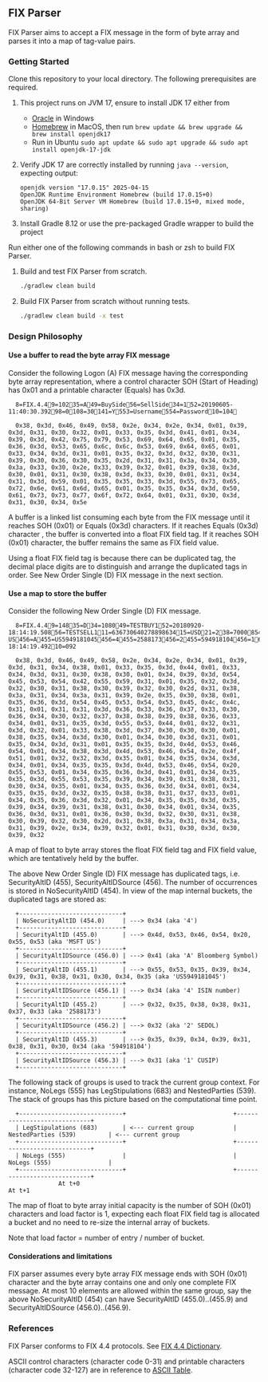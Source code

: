 ## FIX Parser

FIX Parser aims to accept a FIX message in the form of byte array and parses it into a map of tag-value pairs.

### Getting Started

Clone this repository to your local directory. The following prerequisites are required.

1. This project runs on JVM 17, ensure to install JDK 17 either from 
   - [Oracle](https://www.oracle.com/hk/java/technologies/downloads/#java17) in Windows
   - [Homebrew](https://docs.brew.sh/Installation) in MacOS, then run 
`brew update && brew upgrade && brew install openjdk17`
   - Run in Ubuntu `sudo apt update && sudo apt upgrade && sudo apt install openjdk-17-jdk`
2. Verify JDK 17 are correctly installed by running `java --version`, expecting output:

    ```
    openjdk version "17.0.15" 2025-04-15
    OpenJDK Runtime Environment Homebrew (build 17.0.15+0)
    OpenJDK 64-Bit Server VM Homebrew (build 17.0.15+0, mixed mode, sharing)
    ```

3. Install Gradle 8.12 or use the pre-packaged Gradle wrapper to build the project

Run either one of the following commands in bash or zsh to build FIX Parser.

1. Build and test FIX Parser from scratch.
 
    ```bash
    ./gradlew clean build
    ```

2. Build FIX Parser from scratch without running tests.

    ```bash
    ./gradlew clean build -x test
    ```

### Design Philosophy

#### Use a buffer to read the byte array FIX message

Consider the following Logon (A) FIX message having the corresponding byte array representation, where a control character SOH
(Start of Heading) has 0x01 and a printable character (Equals) has 0x3d.

      8=FIX.4.49=10235=A49=BuySide56=SellSide34=152=20190605-11:40:30.39298=0108=30141=Y553=Username554=Password10=104

      0x38, 0x3d, 0x46, 0x49, 0x58, 0x2e, 0x34, 0x2e, 0x34, 0x01, 0x39, 0x3d, 0x31, 0x30, 0x32, 0x01, 0x33, 0x35, 0x3d, 0x41, 0x01, 0x34, 0x39, 0x3d, 0x42, 0x75, 0x79, 0x53, 0x69, 0x64, 0x65, 0x01, 0x35, 0x36, 0x3d, 0x53, 0x65, 0x6c, 0x6c, 0x53, 0x69, 0x64, 0x65, 0x01, 0x33, 0x34, 0x3d, 0x31, 0x01, 0x35, 0x32, 0x3d, 0x32, 0x30, 0x31, 0x39, 0x30, 0x36, 0x30, 0x35, 0x2d, 0x31, 0x31, 0x3a, 0x34, 0x30, 0x3a, 0x33, 0x30, 0x2e, 0x33, 0x39, 0x32, 0x01, 0x39, 0x38, 0x3d, 0x30, 0x01, 0x31, 0x30, 0x38, 0x3d, 0x33, 0x30, 0x01, 0x31, 0x34, 0x31, 0x3d, 0x59, 0x01, 0x35, 0x35, 0x33, 0x3d, 0x55, 0x73, 0x65, 0x72, 0x6e, 0x61, 0x6d, 0x65, 0x01, 0x35, 0x35, 0x34, 0x3d, 0x50, 0x61, 0x73, 0x73, 0x77, 0x6f, 0x72, 0x64, 0x01, 0x31, 0x30, 0x3d, 0x31, 0x30, 0x34, 0x5e

A buffer is a linked list consuming each byte from the FIX message until it reaches SOH (0x01) or
Equals (0x3d) characters. If it reaches Equals (0x3d) character , the buffer is converted into a float FIX field tag. 
If it reaches SOH (0x01) character, the buffer remains the same as FIX field value.

Using a float FIX field tag is because there can be duplicated tag, the decimal place digits are to distinguish and 
arrange the duplicated tags in order. See New Order Single (D) FIX message in the next section.

#### Use a map to store the buffer

Consider the following New Order Single (D) FIX message.

      8=FIX.4.49=14835=D34=108049=TESTBUY152=20180920-18:14:19.50856=TESTSELL111=63673064027889863415=USD21=238=7000854=040=154=155=MSFT48=MSFT.OQ22=5454=4455=MSFT US456=A455=US5949181045456=4455=2588173456=2455=594918104456=160=20180920-18:14:19.49210=092

      0x38, 0x3d, 0x46, 0x49, 0x58, 0x2e, 0x34, 0x2e, 0x34, 0x01, 0x39, 0x3d, 0x31, 0x34, 0x38, 0x01, 0x33, 0x35, 0x3d, 0x44, 0x01, 0x33, 0x34, 0x3d, 0x31, 0x30, 0x38, 0x30, 0x01, 0x34, 0x39, 0x3d, 0x54, 0x45, 0x53, 0x54, 0x42, 0x55, 0x59, 0x31, 0x01, 0x35, 0x32, 0x3d, 0x32, 0x30, 0x31, 0x38, 0x30, 0x39, 0x32, 0x30, 0x2d, 0x31, 0x38, 0x3a, 0x31, 0x34, 0x3a, 0x31, 0x39, 0x2e, 0x35, 0x30, 0x38, 0x01, 0x35, 0x36, 0x3d, 0x54, 0x45, 0x53, 0x54, 0x53, 0x45, 0x4c, 0x4c, 0x31, 0x01, 0x31, 0x31, 0x3d, 0x36, 0x33, 0x36, 0x37, 0x33, 0x30, 0x36, 0x34, 0x30, 0x32, 0x37, 0x38, 0x38, 0x39, 0x38, 0x36, 0x33, 0x34, 0x01, 0x31, 0x35, 0x3d, 0x55, 0x53, 0x44, 0x01, 0x32, 0x31, 0x3d, 0x32, 0x01, 0x33, 0x38, 0x3d, 0x37, 0x30, 0x30, 0x30, 0x01, 0x38, 0x35, 0x34, 0x3d, 0x30, 0x01, 0x34, 0x30, 0x3d, 0x31, 0x01, 0x35, 0x34, 0x3d, 0x31, 0x01, 0x35, 0x35, 0x3d, 0x4d, 0x53, 0x46, 0x54, 0x01, 0x34, 0x38, 0x3d, 0x4d, 0x53, 0x46, 0x54, 0x2e, 0x4f, 0x51, 0x01, 0x32, 0x32, 0x3d, 0x35, 0x01, 0x34, 0x35, 0x34, 0x3d, 0x34, 0x01, 0x34, 0x35, 0x35, 0x3d, 0x4d, 0x53, 0x46, 0x54, 0x20, 0x55, 0x53, 0x01, 0x34, 0x35, 0x36, 0x3d, 0x41, 0x01, 0x34, 0x35, 0x35, 0x3d, 0x55, 0x53, 0x35, 0x39, 0x34, 0x39, 0x31, 0x38, 0x31, 0x30, 0x34, 0x35, 0x01, 0x34, 0x35, 0x36, 0x3d, 0x34, 0x01, 0x34, 0x35, 0x35, 0x3d, 0x32, 0x35, 0x38, 0x38, 0x31, 0x37, 0x33, 0x01, 0x34, 0x35, 0x36, 0x3d, 0x32, 0x01, 0x34, 0x35, 0x35, 0x3d, 0x35, 0x39, 0x34, 0x39, 0x31, 0x38, 0x31, 0x30, 0x34, 0x01, 0x34, 0x35, 0x36, 0x3d, 0x31, 0x01, 0x36, 0x30, 0x3d, 0x32, 0x30, 0x31, 0x38, 0x30, 0x39, 0x32, 0x30, 0x2d, 0x31, 0x38, 0x3a, 0x31, 0x34, 0x3a, 0x31, 0x39, 0x2e, 0x34, 0x39, 0x32, 0x01, 0x31, 0x30, 0x3d, 0x30, 0x39, 0x32

A map of float to byte array stores the float FIX field tag and FIX field value, which are tentatively held by the 
buffer.

The above New Order Single (D) FIX message has duplicated tags, i.e. SecurityAltID (455), SecurityAltIDSource (456).
The number of occurrences is stored in NoSecurityAltID (454). In view of the map internal buckets, the duplicated tags
are stored as:

      +-----------------------------+
      | NoSecurityAltID (454.0)     | ---> 0x34 (aka '4')
      +-----------------------------+
      | SecurityAltID (455.0)       | ---> 0x4d, 0x53, 0x46, 0x54, 0x20, 0x55, 0x53 (aka 'MSFT US')
      +-----------------------------+
      | SecurityAltIDSource (456.0) | ---> 0x41 (aka 'A' Bloomberg Symbol)
      +-----------------------------+
      | SecurityAltID (455.1)       | ---> 0x55, 0x53, 0x35, 0x39, 0x34, 0x39, 0x31, 0x38, 0x31, 0x30, 0x34, 0x35 (aka 'US5949181045')
      +-----------------------------+
      | SecurityAltIDSource (456.1) | ---> 0x34 (aka '4' ISIN number)
      +-----------------------------+
      | SecurityAltID (455.2)       | ---> 0x32, 0x35, 0x38, 0x38, 0x31, 0x37, 0x33 (aka '2588173')
      +-----------------------------+
      | SecurityAltIDSource (456.2) | ---> 0x32 (aka '2' SEDOL)
      +-----------------------------+
      | SecurityAltID (455.3)       | ---> 0x35, 0x39, 0x34, 0x39, 0x31, 0x38, 0x31, 0x30, 0x34 (aka '594918104')
      +-----------------------------+
      | SecurityAltIDSource (456.3) | ---> 0x31 (aka '1' CUSIP)
      +-----------------------------+

The following stack of groups is used to track the current group context. For instance, NoLegs (555) 
has LegStipulations (683) and NestedParties (539). The stack of groups has this picture based on the 
computational time point.

      +-----------------------------+                              +-----------------------------+
      | LegStipulations (683)       | <--- current group           | NestedParties (539)         | <--- current group
      +-----------------------------+                              +-----------------------------+
      | NoLegs (555)                |                              | NoLegs (555)                |
      +-----------------------------+                              +-----------------------------+
                  At t+0                                                        At t+1            

The map of float to byte array initial capacity is the number of SOH (0x01) characters and load factor is 1, 
expecting each float FIX field tag is allocated a bucket and no need to re-size the internal array of buckets.

Note that load factor = number of entry / number of bucket.

#### Considerations and limitations

FIX parser assumes every byte array FIX message ends with SOH (0x01) character and the byte array contains one and 
only one complete FIX message. At most 10 elements are allowed within the same group, say the above 
NoSecurityAltID (454) can have SecurityAltID (455.0)..(455.9) and SecurityAltIDSource (456.0)..(456.9).

### References

FIX Parser conforms to FIX 4.4 protocols. See [FIX 4.4 Dictionary](https://fix.dev/organizations/fix-standards/specs/1000001/components).

ASCII control characters (character code 0-31) and printable characters (character code 32-127) are in reference to 
[ASCII Table](https://www.ascii-code.com/ASCII).
